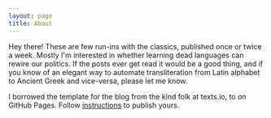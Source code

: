 ```yaml
---
layout: page
title: About
---
```


Hey there! These are few run-ins with the classics, published once or twice a week. Mostly I'm interested in whether learning dead languages can rewire our politics. If the posts ever get read it would be a good thing, and if you know of an elegant way to automate transliteration from Latin alphabet to Ancient Greek and vice-versa, please let me know.


I borrowed the template for the blog from the kind folk at texts.io, to on GitHub Pages. Follow [instructions](<http://www.texts.io/support/0017/>) to publish yours.
